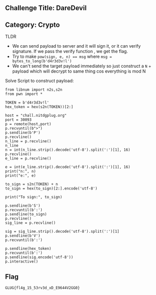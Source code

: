 ## Challenge Title: DareDevil

## Category: Crypto

TLDR

- We can send payload to server and it will sign it, or it can verify signature. If we pass the verify function , we get the flag.
- Try to make `pow(sign, e, n) == msg` where `msg = bytes_to_long(b'd4r3d3v!l')`
- We can't send the target payload immediately so just construct a `N` + payload which will decrypt to same thing cos everything is mod N

Solve Script to construct payload:

```
from libnum import n2s,s2n
from pwn import *

TOKEN = b'd4r3d3v!l'
hex_token = hex(s2n(TOKEN))[2:]

host = "chall.nitdgplug.org"
port = 30093
p = remote(host,port)
p.recvuntil(b">")
p.sendline(b'P')
p.recvline()
n_line = p.recvline()
n_line
n = int(n_line.strip().decode('utf-8').split(':')[1], 16)
p.recvline()
e_line = p.recvline()

e = int(e_line.strip().decode('utf-8').split(':')[1], 16)
print("n:", n)
print("e:", e)

to_sign = s2n(TOKEN) + n
to_sign = hex(to_sign)[2:].encode('utf-8')

print("To sign:", to_sign)

p.sendline(b'S')
p.recvuntil(b':')
p.sendline(to_sign)
p.recvline()
sig_line = p.recvline()

sig = sig_line.strip().decode('utf-8').split(':')[1]
p.sendline(b'V')
p.recvuntil(b':')

p.sendline(hex_token)
p.recvuntil(b':')
p.sendline(sig.encode('utf-8'))
p.interactive()

```

## Flag

```
GLUG{fl4g_15_53rv3d_xD_E9644V2GG0}
```
